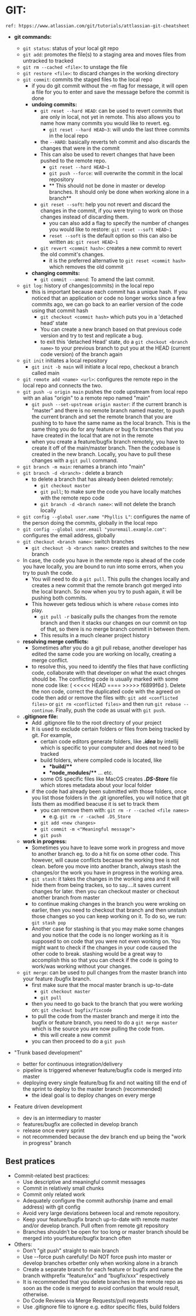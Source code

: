 # GIT: 
    ref: htpps://www.atlassian.com/git/tutorials/attlassian-git-cheatsheet
 
- __git commands:__
    - `git status`: status of your local git repo
    - `git add`: promotes the file(s) to a staging area and moves files from untracked to tracked
    - `git rm --cached <file>`: to unstage the file
    - `git restore <file>`: to discard changes in the working directory
    - `git commit`: commits the staged files to the local repo
      - if you do git commit without the -m flag for message, it will open a file for you to enter and save the message before the commit is done
      - __undoing commits:__
        - `git reset --hard HEAD`: can be used to revert commits that are only in local, not yet in remote. This also allows you to name how many commits you would like to revert. eg.
          - `git reset --hard HEAD~3`: will undo the last three commits in the local repo
        - the `--HARD`: basically reverts teh commit and also discards the changes that were in the commit
        - This can also be used to revert changes that have been pushed to the remote repo.
          - `git reset --hard HEAD~1`
          - `git push --force`: will overwrite the commit in the local repository
          - ** This should not be done in master or develop branches. It should only be done when working alone in a branch**
        - `git reset --soft`: help you not revert and discard the changes in the commit, if you were trying to work on those changes instead of discarding them.
          - you can also add a flag to specify the number of changes you would like to restore: `git reset --soft HEAD~1`
          - `reset --soft` is the default option so this can also be written as: `git reset HEAD~1`
        - `git revert <commit hash>`: creates a new commit to revert the old commit's changes.
          - it is the preferred alternative to `git reset <commit hash>` which removes the old commit
      - __changing commits:__
        - `git commit --amend`: To amend the last commit.
    - `git log`: history of changes(commits) in the local repo
      - this is important because each commit has a unique hash. If you noticed that an application or code no longer works since a few commits ago, we can go back to an earlier version of the code using that commit hash
        - `git checkout <commit hash>` which puts you in a 'detached head' state
        - You can create a new branch based on that previous code version and try to test and replicate a bug.
        - to exit this 'detached Head' state, do a `git checkout <branch name>` to your previous branch to put you at the HEAD (current code version) of the branch again
    - `git init` initiates a local repository
      - `git init -b main` will initiate a local repo, checkout a branch called main
    - `git remote add <name> <url>`: configures the remote repo in the local repo and connects the two.
    - `git push -u origin main` pushes the code upstream from local repo with an alias "origin" to a remote repo named "main"
      - `git push --set-upstream origin master`: if the current branch is "master" and there is no remote branch named master, to push the current branch and set the remote branch that you are pushing to to have the same name as the local branch. This is the same thing you do for any feature or bug fix branches that you have created in the local that are not in the remote
      - when you create a feature/bugfix branch remotely, you have to create it off of the main/master branch. Then the codebase is created in the new branch. Locally, you have to pull these changes with a `git pull` command.
    - `git branch -m main`: renames a branch into "main"
    - `git branch -d <branch>` : delete a branch
      - to delete a branch that has already been deleted remotely:
        - `git checkout master`
        - `git pull`; to make sure the code you have locally matches with the remote repo code
        - `git branch -d <branch name>`: will not delete the branch locally
    - `git config --global user.name "Phyllis L"`: configures the name of the person doing the commits, globally in the local repo
    - `git config --global user.email "youremail.example.com"`: configures the email address, globally
    - `git checkout <branch name>`: switch branches
      - `git checkout -b <branch name>`: creates and switches to the new branch
    - In case, the code you have in the remote repo is ahead of the code you have locally, you are bound to run into some errors, when you try to push the code. 
      - You will need to do a `git pull`. This pulls the changes locally and creates a new commit that the remote branch got merged into the local branch. So now when you try to push again, it will be pushing both commits.
      - This however gets tedious which is where `rebase` comes into play.
        - `git pull -r` basically pulls the changes from the remote branch and then it stacks our changes on our commit on top of that, so there is no merge branch commit in between them.
        - This results in a much cleaner project history
    - __resolving merge conflicts:__
      - Sometimes after you do a git pull rebase, another developer has edited the same code you are working on locally, creating a merge conflict.
      - to resolve this, you need to identify the files that have conflicting code, collaborate with that developer on what the exact chnges should be. The conflicting code is usually marked with some none code like: ( <<<<< HEAD ====  >>>>> f6899f6d ). Delete the non code, correct the duplicated code with the agreed on code then add or remove the files with: `git add <conflicted files>` or `git rm <conflicted files>` and then run `git rebase --continue`. Finally, push the code as usual with `git push`.
    - __.gitignore file:__
      - Add .gitignore file to the root directory of your project
      - It is used to exclude certain folders or files from being tracked by git. For example,
        - certain code editors generate folders, like __*.idea*__ by intellij which is specific to your computer and does not need to be tracked
        - build folders, where compiled code is located, like 
          - __*build/**__ 
          - __*node_modules/**__ ... etc.
        - some OS specific files like MacOS creates __*.DS-Store*__ file which stores metadata about your local folder
      - if the code had already been submitted with those folders, once you list those folders in the .git ignorefiles, you will notice that git lists them as modified beacuse it is set to track them
        - you can remove them with: `git rm -r --cached <file names>`
          - e.g. `git rm -r -cached .DS_Store`
        - `git add <new changes>`
        - `git commit -m <"Meaningful message">`
        - `git push`
    - __work in progress:__
        - Sometimes you have to leave some work in progress and move to another branch eg. to do a hit fix on some other code. This however, will cause conflicts becasue the working tree is not clean. before you move into another branch, always stash the changes/or the work you have in progress in the working area.
        - `git stash`: it takes the changes in the working area and it will hide them from being trackes, so to say....it saves current changes for later. then you can checkout master or checkout another branch from master
        - to continue making changes in the branch you were wroking on earlier, then you need to checkout that branch and then unstash those changes so you can keep working on it. To do so, we run: `git stash pop`
        - Another case for stashing is that you may make some changes and you notice that the code is no longer working as it is supposed to on code that you were not even working on. You might want to check if the changes in your code caused the other code to break. stashing would be a great way to accomplish this so that you can check if the code is going to work/was working without your changes. 
    - `git merge`: can be used to pull changes from the master branch into your feature /bugfix branch.
      - first make sure that the mocal master branch is up-to-date
        - `git checkout master`
        - `git pull`
      - then you need to go back to the branch that you were working on: `git checkout bugfix/fixcode`
      - to pull the code from the master branch and merge it into the bugfix or feature branch, you need to do a `git merge master` which is the source you are now pulling the code from.
        - this will create a new commit
      - you can then proceed to do a `git push`
  
- "Trunk based development"
  - better for continuous integration/delivery
  - pipeline is triggered whenever feature/bugfix code is merged into master
  - deploying every single feature/bug fix and not waiting till the end of the sprint to deploy to the master branch (recommended)
    - the ideal goal is to deploy changes on every merge
- Feature driven development
  - dev is an intermediary to master
  - features/bugfix are collected in develop branch
  - release once every sprint
  - not recommended because the dev branch end up being the "work in progress" branch

__Best pratices__
-
- Commit-related best practices:
  - Use descriptive and meaningful commit messages
  - Commit in relatively small chunks
  - Commit only related work
  - Adequately configure the commit authorship (name and email address) with git config
  - Avoid very large deviations between local and remote repository.
  - Keep your feature/bugfix branch up-to-date with remote master and/or develop branch. Pull often from remote git repository
  - Branches shouldn’t be open for too long or master branch should be merged into yourfeature/bugfix branch often
- Others:
  - Don’t "git push" straight to main branch
  - Use --force push carefully! Do NOT force push into master or develop branches orbetter only when working alone in a branch
  - Create a separate branch for each feature or bugfix and name the branch withprefix “feature/xx” and “bugfix/xxx” respectively
  - It is recommended that you delete branches in the remote repo as soon as the code is merged to avoid confusion that would result, otherwise.
  - Do Code Reviews via Merge Requests/pull requests
  - Use .gitignore file to ignore e.g. editor specific files, build folders
